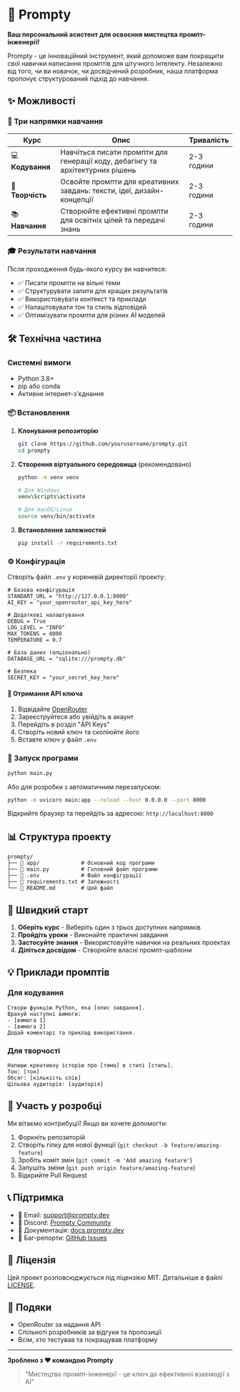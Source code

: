 # 🚀 Prompty

**Ваш персональний асистент для освоєння мистецтва промпт-інженерії!**

Prompty - це інноваційний інструмент, який допоможе вам покращити свої навички написання промптів для штучного інтелекту. Незалежно від того, чи ви новачок, чи досвідчений розробник, наша платформа пропонує структурований підхід до навчання.

## ✨ Можливості

### 🎯 Три напрямки навчання

| Курс | Опис | Тривалість |
|------|------|------------|
| 💻 **Кодування** | Навчіться писати промпти для генерації коду, дебагінгу та архітектурних рішень | 2-3 години |
| 🎨 **Творчість** | Освойте промпти для креативних завдань: тексти, ідеї, дизайн-концепції | 2-3 години |
| 📚 **Навчання** | Створюйте ефективні промпти для освітніх цілей та передачі знань | 2-3 години |

### 🎓 Результати навчання

Після проходження будь-якого курсу ви навчитеся:
- ✅ Писати промпти на вільні теми
- ✅ Структурувати запити для кращих результатів
- ✅ Використовувати контекст та приклади
- ✅ Налаштовувати тон та стиль відповідей
- ✅ Оптимізувати промпти для різних AI моделей

## 🛠️ Технічна частина

### Системні вимоги

- Python 3.8+
- pip або conda
- Активне інтернет-з'єднання

### 📦 Встановлення

1. **Клонування репозиторію**
   ```bash
   git clone https://github.com/yourusername/prompty.git
   cd prompty
   ```

2. **Створення віртуального середовища** (рекомендовано)
   ```bash
   python -m venv venv
   
   # Для Windows
   venv\Scripts\activate
   
   # Для macOS/Linux
   source venv/bin/activate
   ```

3. **Встановлення залежностей**
   ```bash
   pip install -r requirements.txt
   ```

### ⚙️ Конфігурація

Створіть файл `.env` у кореневій директорії проекту:

```env
# Базова конфігурація
STANDART_URL = "http://127.0.0.1:8000"
AI_KEY = "your_openrouter_api_key_here"

# Додаткові налаштування
DEBUG = True
LOG_LEVEL = "INFO"
MAX_TOKENS = 4000
TEMPERATURE = 0.7

# База даних (опціонально)
DATABASE_URL = "sqlite:///prompty.db"

# Безпека
SECRET_KEY = "your_secret_key_here"
```

#### 🔑 Отримання API ключа

1. Відвідайте [OpenRouter](https://openrouter.ai/)
2. Зареєструйтеся або увійдіть в акаунт
3. Перейдіть в розділ "API Keys"
4. Створіть новий ключ та скопіюйте його
5. Вставте ключ у файл `.env`

### 🚀 Запуск програми

```bash
python main.py
```

Або для розробки з автоматичним перезапуском:

```bash
python -m uvicorn main:app --reload --host 0.0.0.0 --port 8000
```

Відкрийте браузер та перейдіть за адресою: `http://localhost:8000`

## 📊 Структура проекту

```
prompty/
├── 📁 app/             # Основний код програми
├── 📄 main.py          # Головний файл програми
├── 📄 .env             # Файл конфігурації
├── 📄 requirements.txt # Залежності
└── 📄 README.md        # Цей файл
```

## 🎯 Швидкий старт

1. **Оберіть курс** - Виберіть один з трьох доступних напрямків
2. **Пройдіть уроки** - Виконайте практичні завдання
3. **Застосуйте знання** - Використовуйте навички на реальних проектах
4. **Діліться досвідом** - Створюйте власні промпт-шаблони

## 💡 Приклади промптів

### Для кодування
```
Створи функцію Python, яка [опис завдання].
Врахуй наступні вимоги:
- [вимога 1]
- [вимога 2]
Додай коментарі та приклад використання.
```

### Для творчості
```
Напиши креативну історію про [тема] в стилі [стиль].
Тон: [тон]
Обсяг: [кількість слів]
Цільова аудиторія: [аудиторія]
```

## 🤝 Участь у розробці

Ми вітаємо контрибуції! Якщо ви хочете допомогти:

1. Форкніть репозиторій
2. Створіть гілку для нової функції (`git checkout -b feature/amazing-feature`)
3. Зробіть коміт змін (`git commit -m 'Add amazing feature'`)
4. Запушіть зміни (`git push origin feature/amazing-feature`)
5. Відкрийте Pull Request

## 📞 Підтримка

- 📧 Email: support@prompty.dev
- 💬 Discord: [Prompty Community](https://discord.gg/prompty)
- 📖 Документація: [docs.prompty.dev](https://docs.prompty.dev)
- 🐛 Баг-репорти: [GitHub Issues](https://github.com/yourusername/prompty/issues)

## 📜 Ліцензія

Цей проект розповсюджується під ліцензією MIT. Детальніше в файлі [LICENSE](LICENSE).

## 🙏 Подяки

- OpenRouter за надання API
- Спільноті розробників за відгуки та пропозиції
- Всім, хто тестував та покращував платформу

---

**Зроблено з ❤️ командою Prompty**

> "Мистецтво промпт-інженерії - це ключ до ефективної взаємодії з AI"